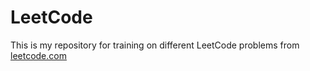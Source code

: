 # LeetCode
This is my repository for training on different LeetCode problems from [leetcode.com](https://leetcode.com/)
